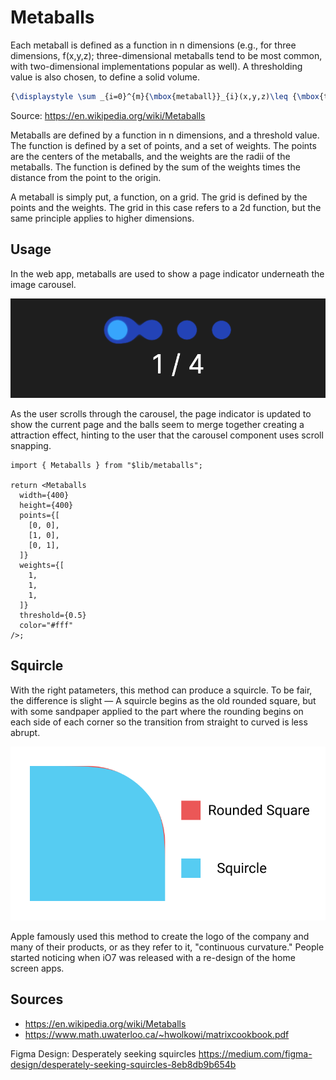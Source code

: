 # Metaballs

Each metaball is defined as a function in n dimensions (e.g., for three dimensions, f(x,y,z); three-dimensional metaballs tend to be most common, with two-dimensional implementations popular as well). A thresholding value is also chosen, to define a solid volume.

```latex
{\displaystyle \sum _{i=0}^{m}{\mbox{metaball}}_{i}(x,y,z)\leq {\mbox{threshold}}}
```

Source: https://en.wikipedia.org/wiki/Metaballs

Metaballs are defined by a function in n dimensions, and a threshold value. The function is defined by a set of points, and a set of weights. The points are the centers of the metaballs, and the weights are the radii of the metaballs. The function is defined by the sum of the weights times the distance from the point to the origin.

A metaball is simply put, a function, on a grid. The grid is defined by the points and the weights. The grid in this case refers to a 2d function, but the same principle applies to higher dimensions.

## Usage

In the web app, metaballs are used to show a page indicator underneath the image carousel.

![](./docs/indicator.png)

As the user scrolls through the carousel, the page indicator is updated to show the current page and the balls seem to merge together creating a attraction effect, hinting to the user that the carousel component uses scroll snapping.

```tsx
import { Metaballs } from "$lib/metaballs";

return <Metaballs
  width={400}
  height={400}
  points={[
    [0, 0],
    [1, 0],
    [0, 1],
  ]}
  weights={[
    1,
    1,
    1,
  ]}
  threshold={0.5}
  color="#fff"
/>;
```

## Squircle
With the right patameters, this method can produce a squircle. To be fair, the difference is slight — A squircle begins as the old rounded square, but with some sandpaper applied to the part where the rounding begins on each side of each corner so the transition from straight to curved is less abrupt.

![Squircle](./docs/squircle.png)

Apple famously used this method to create the logo of the company and many of their products, or as they refer to it, "continuous curvature." People started noticing when iO7 was released with a re-design of the home screen apps.

## Sources
- https://en.wikipedia.org/wiki/Metaballs
- https://www.math.uwaterloo.ca/~hwolkowi/matrixcookbook.pdf

Figma Design: Desperately seeking squircles
https://medium.com/figma-design/desperately-seeking-squircles-8eb8db9b654b
